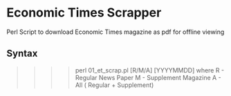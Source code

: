 # Economic Times Scrapper

Perl Script to download Economic Times magazine as pdf for offline viewing

## Syntax
   >>>> perl 01_et_scrap.pl [R/M/A] [YYYYMMDD]
     where R - Regular News Paper
           M - Supplement Magazine
           A - All ( Regular + Supplement)

